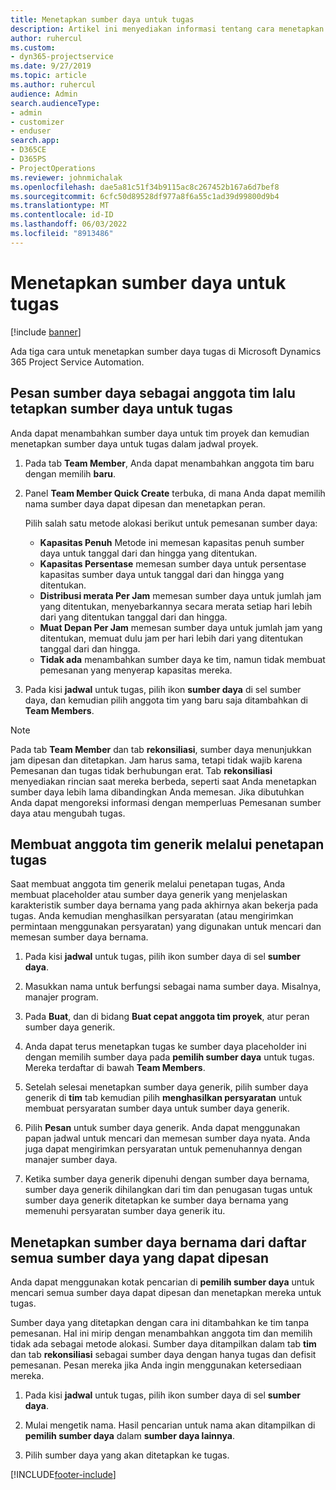 ```yaml
---
title: Menetapkan sumber daya untuk tugas
description: Artikel ini menyediakan informasi tentang cara menetapkan sumber daya untuk tugas.
author: ruhercul
ms.custom:
- dyn365-projectservice
ms.date: 9/27/2019
ms.topic: article
ms.author: ruhercul
audience: Admin
search.audienceType:
- admin
- customizer
- enduser
search.app:
- D365CE
- D365PS
- ProjectOperations
ms.reviewer: johnmichalak
ms.openlocfilehash: dae5a81c51f34b9115ac8c267452b167a6d7bef8
ms.sourcegitcommit: 6cfc50d89528df977a8f6a55c1ad39d99800d9b4
ms.translationtype: MT
ms.contentlocale: id-ID
ms.lasthandoff: 06/03/2022
ms.locfileid: "8913486"
---
```

# <a name="assign-a-resource-to-a-task"></a>Menetapkan sumber daya untuk tugas

[!include [banner](../includes/psa-now-project-operations.md)]

Ada tiga cara untuk menetapkan sumber daya tugas di Microsoft Dynamics 365 Project Service Automation.

## <a name="book-a-resource-as-a-team-member-and-then-assign-the-resource-to-a-task"></a>Pesan sumber daya sebagai anggota tim lalu tetapkan sumber daya untuk tugas

Anda dapat menambahkan sumber daya untuk tim proyek dan kemudian menetapkan sumber daya untuk tugas dalam jadwal proyek.

1. Pada tab **Team Member**, Anda dapat menambahkan anggota tim baru dengan memilih **baru**. 

2. Panel **Team Member Quick Create** terbuka, di mana Anda dapat memilih nama sumber daya dapat dipesan dan menetapkan peran. 

    Pilih salah satu metode alokasi berikut untuk pemesanan sumber daya:

    - **Kapasitas Penuh** Metode ini memesan kapasitas penuh sumber daya untuk tanggal dari dan hingga yang ditentukan.
    - **Kapasitas Persentase** memesan sumber daya untuk persentase kapasitas sumber daya untuk tanggal dari dan hingga yang ditentukan.
    - **Distribusi merata Per Jam** memesan sumber daya untuk jumlah jam yang ditentukan, menyebarkannya secara merata setiap hari lebih dari yang ditentukan tanggal dari dan hingga.
    - **Muat Depan Per Jam** memesan sumber daya untuk jumlah jam yang ditentukan, memuat dulu jam per hari lebih dari yang ditentukan tanggal dari dan hingga.
    - **Tidak ada** menambahkan sumber daya ke tim, namun tidak membuat pemesanan yang menyerap kapasitas mereka.

3. Pada kisi **jadwal** untuk tugas, pilih ikon **sumber daya** di sel sumber daya, dan kemudian pilih anggota tim yang baru saja ditambahkan di **Team Members**. 

> [!NOTE]
> Pada tab **Team Member** dan tab **rekonsiliasi**, sumber daya menunjukkan jam dipesan dan ditetapkan. Jam harus sama, tetapi tidak wajib karena Pemesanan dan tugas tidak berhubungan erat. Tab **rekonsiliasi** menyediakan rincian saat mereka berbeda, seperti saat Anda menetapkan sumber daya lebih lama dibandingkan Anda memesan. Jika dibutuhkan Anda dapat mengoreksi informasi dengan memperluas Pemesanan sumber daya atau mengubah tugas.

## <a name="create-a-generic-team-member-through-task-assignment"></a>Membuat anggota tim generik melalui penetapan tugas

Saat membuat anggota tim generik melalui penetapan tugas, Anda membuat placeholder atau sumber daya generik yang menjelaskan karakteristik sumber daya bernama yang pada akhirnya akan bekerja pada tugas. Anda kemudian menghasilkan persyaratan (atau mengirimkan permintaan menggunakan persyaratan) yang digunakan untuk mencari dan memesan sumber daya bernama.

1. Pada kisi **jadwal** untuk tugas, pilih ikon sumber daya di sel **sumber daya**.

2. Masukkan nama untuk berfungsi sebagai nama sumber daya. Misalnya, manajer program.

3. Pada **Buat**, dan di bidang **Buat cepat anggota tim proyek**, atur peran sumber daya generik.

4. Anda dapat terus menetapkan tugas ke sumber daya placeholder ini dengan memilih sumber daya pada **pemilih sumber daya** untuk tugas. Mereka terdaftar di bawah **Team Members**.

5. Setelah selesai menetapkan sumber daya generik, pilih sumber daya generik di **tim** tab kemudian pilih **menghasilkan persyaratan** untuk membuat persyaratan sumber daya untuk sumber daya generik.

6. Pilih **Pesan** untuk sumber daya generik. Anda dapat menggunakan papan jadwal untuk mencari dan memesan sumber daya nyata. Anda juga dapat mengirimkan persyaratan untuk pemenuhannya dengan manajer sumber daya.

7. Ketika sumber daya generik dipenuhi dengan sumber daya bernama, sumber daya generik dihilangkan dari tim dan penugasan tugas untuk sumber daya generik ditetapkan ke sumber daya bernama yang memenuhi persyaratan sumber daya generik itu.

## <a name="assign-a-named-resource-from-the-list-of-all-bookable-resources"></a>Menetapkan sumber daya bernama dari daftar semua sumber daya yang dapat dipesan

Anda dapat menggunakan kotak pencarian di **pemilih sumber daya** untuk mencari semua sumber daya dapat dipesan dan menetapkan mereka untuk tugas.

Sumber daya yang ditetapkan dengan cara ini ditambahkan ke tim tanpa pemesanan. Hal ini mirip dengan menambahkan anggota tim dan memilih tidak ada sebagai metode alokasi. Sumber daya ditampilkan dalam tab **tim** dan tab **rekonsiliasi** sebagai sumber daya dengan hanya tugas dan defisit pemesanan. Pesan mereka jika Anda ingin menggunakan ketersediaan mereka.

1. Pada kisi **jadwal** untuk tugas, pilih ikon sumber daya di sel **sumber daya**.

2. Mulai mengetik nama. Hasil pencarian untuk nama akan ditampilkan di **pemilih sumber daya** dalam **sumber daya lainnya**.

3. Pilih sumber daya yang akan ditetapkan ke tugas.



[!INCLUDE[footer-include](../includes/footer-banner.md)]

